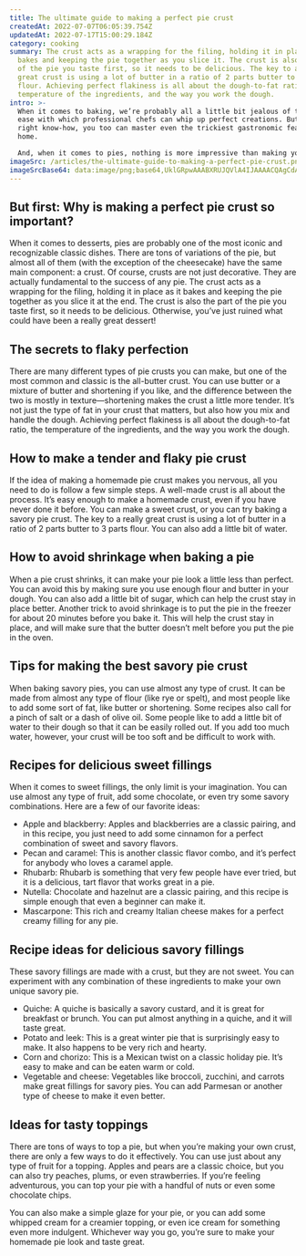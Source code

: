 ```yaml
---
title: The ultimate guide to making a perfect pie crust
createdAt: 2022-07-07T06:05:39.754Z
updatedAt: 2022-07-17T15:00:29.184Z
category: cooking
summary: The crust acts as a wrapping for the filing, holding it in place as it
  bakes and keeping the pie together as you slice it. The crust is also the part
  of the pie you taste first, so it needs to be delicious. The key to a really
  great crust is using a lot of butter in a ratio of 2 parts butter to 3 parts
  flour. Achieving perfect flakiness is all about the dough-to-fat ratio, the
  temperature of the ingredients, and the way you work the dough.
intro: >-
  When it comes to baking, we’re probably all a little bit jealous of the
  ease with which professional chefs can whip up perfect creations. But with the
  right know-how, you too can master even the trickiest gastronomic feats at
  home.

  And, when it comes to pies, nothing is more impressive than making your own crust. It’s easy enough that anyone can do it—you just need the right tips and tricks first. In this article, you’ll learn everything you need to know about pie crust from how to make it tender and flaky to how to avoid shrinkage during baking. You’ll also find great recipes for both sweet and savory fillings as well as ideas for different toppings that are perfect no matter what type of occasion calls for a homemade pie. So grab your notebook and get ready!
imageSrc: /articles/the-ultimate-guide-to-making-a-perfect-pie-crust.png
imageSrcBase64: data:image/png;base64,UklGRpwAAABXRUJQVlA4IJAAAACQAgCdASoKAAoAAUAmJYgCdAacvnw9pTpfPNOzAAD8PGgT/4Nc53xQtvyNydCquhUyCKwG8dGmDKx/sME/44ARB8qRsswDMPcaIm+S0Wg8zK4jP+NIuLv2RZIaZEXhXzFJj+aDEy6iZugDiu9Jls266fZXf5h2gWDcVLNmg4zn9Y780ewNN18OAg7fEl2QAAA=
---
```


## But first: Why is making a perfect pie crust so important?

When it comes to desserts, pies are probably one of the most iconic and recognizable classic dishes. There are tons of variations of the pie, but almost all of them (with the exception of the cheesecake) have the same main component: a crust.
Of course, crusts are not just decorative. They are actually fundamental to the success of any pie. The crust acts as a wrapping for the filing, holding it in place as it bakes and keeping the pie together as you slice it at the end.
The crust is also the part of the pie you taste first, so it needs to be delicious. Otherwise, you’ve just ruined what could have been a really great dessert!
## The secrets to flaky perfection

There are many different types of pie crusts you can make, but one of the most common and classic is the all-butter crust. You can use butter or a mixture of butter and shortening if you like, and the difference between the two is mostly in texture—shortening makes the crust a little more tender.
It’s not just the type of fat in your crust that matters, but also how you mix and handle the dough. Achieving perfect flakiness is all about the dough-to-fat ratio, the temperature of the ingredients, and the way you work the dough.

## How to make a tender and flaky pie crust

If the idea of making a homemade pie crust makes you nervous, all you need to do is follow a few simple steps. A well-made crust is all about the process.
It’s easy enough to make a homemade crust, even if you have never done it before. You can make a sweet crust, or you can try baking a savory pie crust.
The key to a really great crust is using a lot of butter in a ratio of 2 parts butter to 3 parts flour. You can also add a little bit of water.

## How to avoid shrinkage when baking a pie

When a pie crust shrinks, it can make your pie look a little less than perfect. You can avoid this by making sure you use enough flour and butter in your dough. You can also add a little bit of sugar, which can help the crust stay in place better.
Another trick to avoid shrinkage is to put the pie in the freezer for about 20 minutes before you bake it. This will help the crust stay in place, and will make sure that the butter doesn’t melt before you put the pie in the oven.

## Tips for making the best savory pie crust

When baking savory pies, you can use almost any type of crust. It can be made from almost any type of flour (like rye or spelt), and most people like to add some sort of fat, like butter or shortening. Some recipes also call for a pinch of salt or a dash of olive oil.
Some people like to add a little bit of water to their dough so that it can be easily rolled out. If you add too much water, however, your crust will be too soft and be difficult to work with.

## Recipes for delicious sweet fillings

When it comes to sweet fillings, the only limit is your imagination. You can use almost any type of fruit, add some chocolate, or even try some savory combinations.
Here are a few of our favorite ideas:

- Apple and blackberry: Apples and blackberries are a classic pairing, and in this recipe, you just need to add some cinnamon for a perfect combination of sweet and savory flavors.
- Pecan and caramel: This is another classic flavor combo, and it’s perfect for anybody who loves a caramel apple.
- Rhubarb: Rhubarb is something that very few people have ever tried, but it is a delicious, tart flavor that works great in a pie.
- Nutella: Chocolate and hazelnut are a classic pairing, and this recipe is simple enough that even a beginner can make it.
- Mascarpone: This rich and creamy Italian cheese makes for a perfect creamy filling for any pie.

## Recipe ideas for delicious savory fillings

These savory fillings are made with a crust, but they are not sweet. You can experiment with any combination of these ingredients to make your own unique savory pie.

- Quiche: A quiche is basically a savory custard, and it is great for breakfast or brunch. You can put almost anything in a quiche, and it will taste great.
- Potato and leek: This is a great winter pie that is surprisingly easy to make. It also happens to be very rich and hearty.
- Corn and chorizo: This is a Mexican twist on a classic holiday pie. It’s easy to make and can be eaten warm or cold.
- Vegetable and cheese: Vegetables like broccoli, zucchini, and carrots make great fillings for savory pies. You can add Parmesan or another type of cheese to make it even better.

## Ideas for tasty toppings

There are tons of ways to top a pie, but when you’re making your own crust, there are only a few ways to do it effectively.
You can use just about any type of fruit for a topping. Apples and pears are a classic choice, but you can also try peaches, plums, or even strawberries. If you’re feeling adventurous, you can top your pie with a handful of nuts or even some chocolate chips.

You can also make a simple glaze for your pie, or you can add some whipped cream for a creamier topping, or even ice cream for something even more indulgent. Whichever way you go, you’re sure to make your homemade pie look and taste great.
